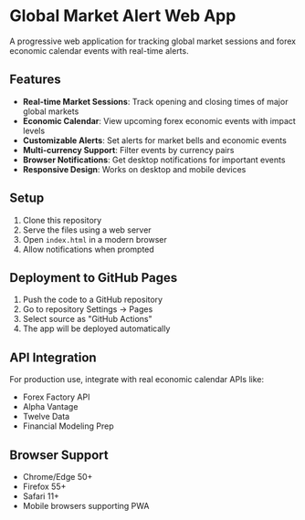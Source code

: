 # Global Market Alert Web App

A progressive web application for tracking global market sessions and forex economic calendar events with real-time alerts.

## Features

- **Real-time Market Sessions**: Track opening and closing times of major global markets
- **Economic Calendar**: View upcoming forex economic events with impact levels
- **Customizable Alerts**: Set alerts for market bells and economic events
- **Multi-currency Support**: Filter events by currency pairs
- **Browser Notifications**: Get desktop notifications for important events
- **Responsive Design**: Works on desktop and mobile devices

## Setup

1. Clone this repository
2. Serve the files using a web server
3. Open `index.html` in a modern browser
4. Allow notifications when prompted

## Deployment to GitHub Pages

1. Push the code to a GitHub repository
2. Go to repository Settings → Pages
3. Select source as "GitHub Actions"
4. The app will be deployed automatically

## API Integration

For production use, integrate with real economic calendar APIs like:
- Forex Factory API
- Alpha Vantage
- Twelve Data
- Financial Modeling Prep

## Browser Support

- Chrome/Edge 50+
- Firefox 55+
- Safari 11+
- Mobile browsers supporting PWA

